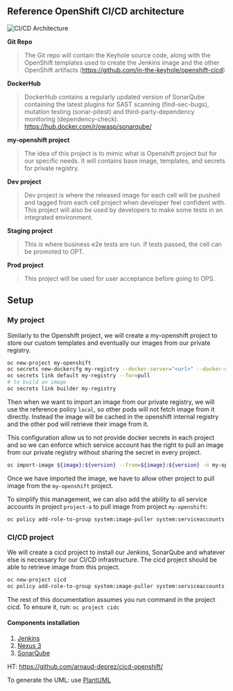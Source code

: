 ## Reference OpenShift CI/CD architecture

![CI/CD Architecture](http://www.plantuml.com/plantuml/svg/ZLFBJiCm4BpdArQzHxsZKhLgfG8NG3rmG1pyM59Jl-IiArM8VyTsquP45U23bPrPxuntdKLBB50qkYBdWHnmH-GCI1LGa7AsQlVAUXQO0S_4dZMufQD6o7ILDsQR53QAuBM2RituV9E0WDxDfdn-mM_JkWGrF7gqxKwz4n0QhnbX-uFTkXW4Wd0I2_fMzbvIEh77i8jyABmky5talog_BBTFIS6oy1mvWZBfOfsAq2vAcBYpkLhes1A62NoMZ94D9esoGmlzlPQ5zC5zfFpV36tGOc1Q7u4TcDACwyvK-qVIi7FZ7WabvD3RwdwwMl_7qGFQDFdXGBfsNHy77aP8UbgDiiq8JTAoAbX-CxEwxZfu0x4zLUu7UuqznPafb-k94jRrF3j9C8zAowb4hzrno7U-KaxoOXoDZcU38ovNh8DgTZGudZuAVKOkALs9p7zL2xGo_M3V "OpenShift CI/CD Architecture")

**Git Repo**
> The Git repo will contain the Keyhole source code, along with the OpenShift templates used to create the Jenkins image and the other OpenShift artifacts (https://github.com/in-the-keyhole/openshift-cicd)

**DockerHub**
> DockerHub contains a regularly updated version of SonarQube containing the latest plugins for SAST scanning (find-sec-bugs), mutation testing (sonar-pitest) and third-party-dependency monitoring (dependency-check). https://hub.docker.com/r/owasp/sonarqube/

**my-openshift project**
> The idea of this project is to mimic what is Openshift project but for our specific needs. It will contains base image, templates, and secrets for private registry.

**Dev project**
> Dev project is where the released image for each cell will be pushed and tagged from each cell project
when developer feel confident with.
This project will also be used by developers to make some tests in an integrated environment.

**Staging project**
> This is where business e2e tests are run. If tests passed, the cell can be promoted to OPT.

**Prod project**
> This project will be used for user acceptance before going to OPS.

## Setup

### My project

Similarly to the Openshift project, we will create a my-openshift project to store our custom templates and eventually our images from our private registry.

```sh
oc new-project my-openshift
oc secrets new-dockercfg my-registry --docker-server="<url>" --docker-username="<username>" --docker-password="<password>" --docker-email="<email>"
oc secrets link default my-registry --for=pull
# to build an image
oc secrets link builder my-registry
```

Then when we want to import an image from our private registry, we will use the reference policy `local`, so other pods will not fetch image from it directly. Instead the image will be cached in the openshift internal registry and the other pod will retrieve their image from it.

This configuration allow us to not provide docker secrets in each project and so we can enforce which service account has the right to pull an image from our private registry without sharing the secret in every project.

```sh
oc import-image ${image}:${version} --from=${image}:${version} -n my-openshift -reference-policy=local --confirm
```

Once we have imported the image, we have to allow other project to pull image from the `my-openshift` project.

To simplify this management, we can also add the ability to all service accounts in project `project-a` to pull image from project `my-openshift`:

```sh
oc policy add-role-to-group system:image-puller system:serviceaccounts:project-a -n my-openshift
```

### CI/CD project

We will create a cicd project to install our Jenkins, SonarQube and whatever else is necessary for our CI/CD infrastructure.
The cicd project should be able to retrieve image from this project.

```sh
oc new-project cicd
oc policy add-role-to-group system:image-puller system:serviceaccounts:cicd -n my-openshift
```

The rest of this documentation assumes you run command in the project cicd. To ensure it, run: `oc project cidc`

#### Components installation

1. [Jenkins](https://github.com/in-the-keyhole/openshift-jenkins-s2i)
1. [Nexus 3](https://github.com/arnaud-deprez/nexus3-docker)
1. [SonarQube](https://github.com/arnaud-deprez/sonarqube-docker)

HT: https://github.com/arnaud-deprez/cicd-openshift/

To generate the UML: use [PlantUML](http://www.plantuml.com/plantuml/uml/ZLFBJiCm4BpdArQzHxsZKhLgfG8NG3rmG1pyM59Jl-IiArM8VyTsquP45U23bPrPxuntdKLBB50qkYBdWHnmH-GCI1LGa7AsQlVAUXQO0S_4dZMufQD6o7ILDsQR53QAuBM2RituV9E0WDxDfdn-mM_JkWGrF7gqxKwz4n0QhnbX-uFTkXW4Wd0I2_fMzbvIEh77i8jyABmky5talog_BBTFIS6oy1mvWZBfOfsAq2vAcBYpkLhes1A62NoMZ94D9esoGmlzlPQ5zC5zfFpV36tGOc1Q7u4TcDACwyvK-qVIi7FZ7WabvD3RwdwwMl_7qGFQDFdXGBfsNHy77aP8UbgDiiq8JTAoAbX-CxEwxZfu0x4zLUu7UuqznPafb-k94jRrF3j9C8zAowb4hzrno7U-KaxoOXoDZcU38ovNh8DgTZGudZuAVKOkALs9p7zL2xGo_M3V)

